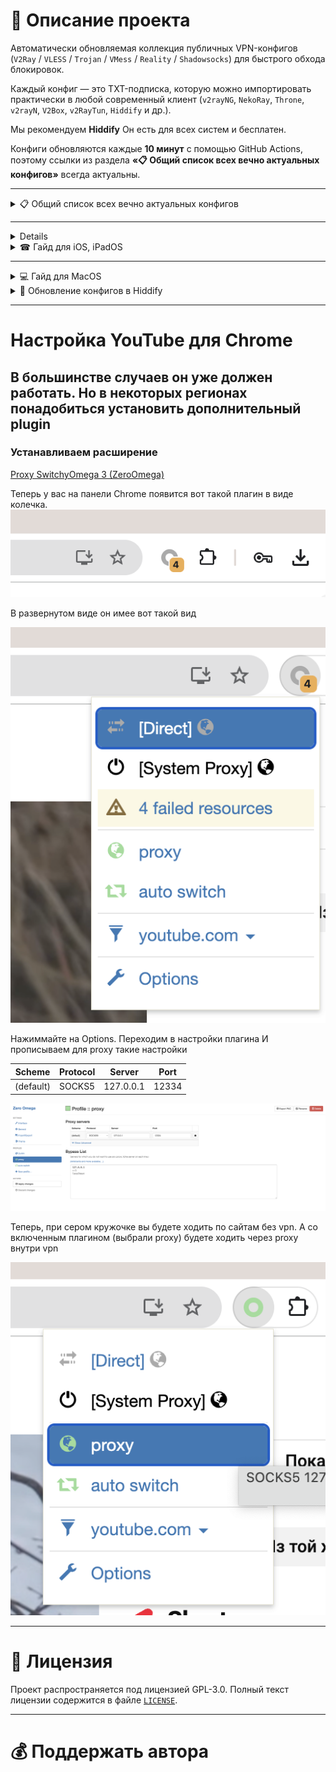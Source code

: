<!-- <div align="center">
    <a href="https://www.youtube.com/@avencores/" target="_blank">
      <img src="https://github.com/user-attachments/assets/338bcd74-e3c3-4700-87ab-7985058bd17e" alt="YouTube" height="40">
    </a>
    <a href="https://t.me/avencoresyt" target="_blank">
      <img src="https://github.com/user-attachments/assets/939f8beb-a49a-48cf-89b9-d610ee5c4b26" alt="Telegram" height="40">
    </a>
    <a href="https://vk.com/avencoresvk" target="_blank">
      <img src="https://github.com/user-attachments/assets/dc109dda-9045-4a06-95a5-3399f0e21dc4" alt="VK" height="40">
    </a>
    <a href="https://dzen.ru/avencores" target="_blank">
      <img src="https://github.com/user-attachments/assets/bd55f5cf-963c-4eb8-9029-7b80c8c11411" alt="Dzen" height="40">
    </a>
</div> -->

# 📖 Описание проекта

Автоматически обновляемая коллекция публичных VPN-конфигов (`V2Ray` / `VLESS` / `Trojan` / `VMess` / `Reality` / `Shadowsocks`) для быстрого обхода блокировок.
  
Каждый конфиг — это TXT-подписка, которую можно импортировать практически в любой современный клиент (`v2rayNG`, `NekoRay`, `Throne`, `v2rayN`, `V2Box`, `v2RayTun`, `Hiddify` и др.).

Мы рекомендуем **Hiddify**
Он есть для всех систем и бесплатен.

Конфиги обновляются каждые **10 минут** с помощью GitHub Actions, поэтому ссылки из раздела **«📋 Общий список всех вечно актуальных конфигов»** всегда актуальны.

<!-- --- -->
<!-- 
## 📑 Содержание
- [📖 Описание проекта](#-описание-проекта)
  - [📑 Содержание](#-содержание)
  - [🚀 Быстрый старт](#-быстрый-старт)
  - [⚙️ Как это работает](#️-как-это-работает)
  - [🗂 Структура репозитория](#-структура-репозитория)
  - [🔧 Локальный запуск генератора](#-локальный-запуск-генератора)
- [🎦 Видео гайд по установке и решению проблем](#-видео-гайд-по-установке-и-решению-проблем)
- [🗂️ Общее меню гайдов репозитория](#️-общее-меню-гайдов-репозитория)
- [📜 Лицензия](#-лицензия)
- [💰 Поддержать автора](#-поддержать-автора)

---

## 🚀 Быстрый старт
1. Скопируйте нужную ссылку из раздела **«📋 Общий список всех вечно актуальных конфигов»**.  
2. Импортируйте её в ваш **VPN-клиент** (см. инструкции ниже).  
3. Выберите сервер с минимальным пингом и подключайтесь.

---

## ⚙️ Как это работает
- Скрипт [`source/main.py`](source/main.py) скачивает публичные подписки из различных источников.
- Workflow [`frequent_update.yml`](.github/workflows/frequent_update.yml) запускает скрипт по cron `*/9 * * * *`.
- Результаты сохраняются в каталог `githubmirror/mariya-` и сразу пушатся в этот репозиторий.

Каждый запуск создаёт коммит вида:
> 🚀 Обновление конфига по часовому поясу Европа/Москва: HH:MM | DD.MM.YYYY -->

<!-- --- -->
<!-- 
## 🗂 Структура репозитория
```text
githubmirror/mariya-        — сгенерированные .txt конфиги (23 файла)
qr-codes/mariya-            — PNG-версии конфигов для импорта по QR
source/              — Python-скрипт и зависимости генератора
 ├─ main.py
 └─ requirements.txt
.github/workflows/   — CI/CD (авто-обновление каждые 9 мин)
README.md            — этот файл
``` -->

<!-- --- -->
<!-- 
## 🔧 Локальный запуск генератора
```bash
git clone https://github.com/sprutadm/free
cd goida-vpn-configs/source
python -m pip install -r requirements.txt
export MY_TOKEN=<GITHUB_TOKEN>   # токен с правом repo, чтобы пушить изменения
python main.py                  # конфиги появятся в ../githubmirror
```

> **Важно!** В файле `source/main.py` вручную задайте `REPO_NAME = "<username>/<repository>"`, если запускаете скрипт из форка. -->

<!-- ---

# 🎦 Видео гайд по установке и решению проблем

![maxresdefault](https://github.com/user-attachments/assets/e36e2351-3b1a-4b90-87f7-cafbc74f238c)

<div align="center">

> ⚠️ **Внимание!** Для iOS и iPadOS актуален только текстовый гайд ниже. Видео гайд актуален только для Android, Android TV, Windows, Linux, MacOS.

[**Смотреть на YouTube**](https://youtu.be/sagz2YluM70)  

[**Смотреть на Dzen**](https://dzen.ru/video/watch/680d58f28c6d3504e953bd6d)  

[**Смотреть на VK Video**](https://vk.com/video-200297343_456239303)

[**Смотреть в Telegram**](https://t.me/avencoreschat/56595)

</div> -->

<!-- --- -->

<!-- # 🗂️ Общее меню гайдов репозитория

<details>

<summary>👩‍💻 Исходный код для генерации вечно актуальных конфигов</summary>

Ссылка на исходный код — [Ссылка](https://github.com/sprutadm/free/tree/main/source)

</details> -->


---
<details>

<summary>📋 Общий список всех вечно актуальных конфигов</summary>

> Рекомендованные списки: **[6](https://github.com/sprutadm/free/raw/refs/heads/main/githubmirror/mariya-6.txt)**, **[22](https://github.com/sprutadm/free/raw/refs/heads/main/githubmirror/mariya-22.txt)**, **[23](https://github.com/sprutadm/free/raw/refs/heads/main/githubmirror/mariya-23.txt)**, **[24](https://github.com/sprutadm/free/raw/refs/heads/main/githubmirror/mariya-24.txt)** и **[25](https://github.com/sprutadm/free/raw/refs/heads/main/githubmirror/mariya-25.txt)**.

1) `https://github.com/sprutadm/free/raw/refs/heads/main/githubmirror/mariya-1.txt`
2) `https://github.com/sprutadm/free/raw/refs/heads/main/githubmirror/mariya-2.txt`
3) `https://github.com/sprutadm/free/raw/refs/heads/main/githubmirror/mariya-3.txt`
4) `https://github.com/sprutadm/free/raw/refs/heads/main/githubmirror/mariya-4.txt`
5) `https://github.com/sprutadm/free/raw/refs/heads/main/githubmirror/mariya-5.txt`
6) `https://github.com/sprutadm/free/raw/refs/heads/main/githubmirror/mariya-6.txt`
7) `https://github.com/sprutadm/free/raw/refs/heads/main/githubmirror/mariya-7.txt`
8) `https://github.com/sprutadm/free/raw/refs/heads/main/githubmirror/mariya-8.txt`
9) `https://github.com/sprutadm/free/raw/refs/heads/main/githubmirror/mariya-9.txt`
10) `https://github.com/sprutadm/free/raw/refs/heads/main/githubmirror/mariya-10.txt`
11) `https://github.com/sprutadm/free/raw/refs/heads/main/githubmirror/mariya-11.txt`
12) `https://github.com/sprutadm/free/raw/refs/heads/main/githubmirror/mariya-12.txt`
13) `https://github.com/sprutadm/free/raw/refs/heads/main/githubmirror/mariya-13.txt`
14) `https://github.com/sprutadm/free/raw/refs/heads/main/githubmirror/mariya-14.txt`
15) `https://github.com/sprutadm/free/raw/refs/heads/main/githubmirror/mariya-15.txt`
16) `https://github.com/sprutadm/free/raw/refs/heads/main/githubmirror/mariya-16.txt`
17) `https://github.com/sprutadm/free/raw/refs/heads/main/githubmirror/mariya-17.txt`
18) `https://github.com/sprutadm/free/raw/refs/heads/main/githubmirror/mariya-18.txt`
19) `https://github.com/sprutadm/free/raw/refs/heads/main/githubmirror/mariya-19.txt`
20) `https://github.com/sprutadm/free/raw/refs/heads/main/githubmirror/mariya-20.txt`
21) `https://github.com/sprutadm/free/raw/refs/heads/main/githubmirror/mariya-21.txt`
22) `https://github.com/sprutadm/free/raw/refs/heads/main/githubmirror/mariya-22.txt`
23) `https://github.com/sprutadm/free/raw/refs/heads/main/githubmirror/mariya-23.txt`
24) `https://github.com/sprutadm/free/raw/refs/heads/main/githubmirror/mariya-24.txt`
25) `https://github.com/sprutadm/free/raw/refs/heads/main/githubmirror/mariya-25.txt`

🔗 [Ссылка на QR-коды вечно актуальных конфигов](https://github.com/sprutadm/free/tree/main/qr-codes)
</details>

---
<!-- 
---
<details>

<summary>📱 Гайд для Android</summary>

**1.** Скачиваем **«v2rayNG»** — [Ссылка](https://github.com/2dust/v2rayNG/releases/download/1.10.19/v2rayNG_1.10.19_universal.apk)

**2.** Копируем в буфер обмена: 

 - [x] **Вечно актуальные**

> Рекомендованные списки: **[6](https://github.com/sprutadm/free/raw/refs/heads/main/githubmirror/mariya-6.txt)**, **[22](https://github.com/sprutadm/free/raw/refs/heads/main/githubmirror/mariya-22.txt)**, **[23](https://github.com/sprutadm/free/raw/refs/heads/main/githubmirror/mariya-23.txt)**, **[24](https://github.com/sprutadm/free/raw/refs/heads/main/githubmirror/mariya-24.txt)** и **[25](https://github.com/sprutadm/free/raw/refs/heads/main/githubmirror/mariya-25.txt)**.

1) `https://github.com/sprutadm/free/raw/refs/heads/main/githubmirror/mariya-1.txt`
2) `https://github.com/sprutadm/free/raw/refs/heads/main/githubmirror/mariya-2.txt`
3) `https://github.com/sprutadm/free/raw/refs/heads/main/githubmirror/mariya-3.txt`
4) `https://github.com/sprutadm/free/raw/refs/heads/main/githubmirror/mariya-4.txt`
5) `https://github.com/sprutadm/free/raw/refs/heads/main/githubmirror/mariya-5.txt`
6) `https://github.com/sprutadm/free/raw/refs/heads/main/githubmirror/mariya-6.txt`
7) `https://github.com/sprutadm/free/raw/refs/heads/main/githubmirror/mariya-7.txt`
8) `https://github.com/sprutadm/free/raw/refs/heads/main/githubmirror/mariya-8.txt`
9) `https://github.com/sprutadm/free/raw/refs/heads/main/githubmirror/mariya-9.txt`
10) `https://github.com/sprutadm/free/raw/refs/heads/main/githubmirror/mariya-10.txt`
11) `https://github.com/sprutadm/free/raw/refs/heads/main/githubmirror/mariya-11.txt`
12) `https://github.com/sprutadm/free/raw/refs/heads/main/githubmirror/mariya-12.txt`
13) `https://github.com/sprutadm/free/raw/refs/heads/main/githubmirror/mariya-13.txt`
14) `https://github.com/sprutadm/free/raw/refs/heads/main/githubmirror/mariya-14.txt`
15) `https://github.com/sprutadm/free/raw/refs/heads/main/githubmirror/mariya-15.txt`
16) `https://github.com/sprutadm/free/raw/refs/heads/main/githubmirror/mariya-16.txt`
17) `https://github.com/sprutadm/free/raw/refs/heads/main/githubmirror/mariya-17.txt`
18) `https://github.com/sprutadm/free/raw/refs/heads/main/githubmirror/mariya-18.txt`
19) `https://github.com/sprutadm/free/raw/refs/heads/main/githubmirror/mariya-19.txt`
20) `https://github.com/sprutadm/free/raw/refs/heads/main/githubmirror/mariya-20.txt`
21) `https://github.com/sprutadm/free/raw/refs/heads/main/githubmirror/mariya-21.txt`
22) `https://github.com/sprutadm/free/raw/refs/heads/main/githubmirror/mariya-22.txt`
23) `https://github.com/sprutadm/free/raw/refs/heads/main/githubmirror/mariya-23.txt`
24) `https://github.com/sprutadm/free/raw/refs/heads/main/githubmirror/mariya-24.txt`
25) `https://github.com/sprutadm/free/raw/refs/heads/main/githubmirror/mariya-25.txt`

<!-- 

**3.** Заходим в приложение **«v2rayNG»** и в правом верхнем углу нажимаем на ➕, а затем выбираем **«Импорт из буфера обмена»**.
   
**4.** Нажимаем **«справа сверху на три точки»**, а затем **«Проверка профилей группы»**, после окончания проверки в этом же меню нажмите на **«Сортировка по результатам теста»**. 

**5.** Выбираем нужный вам сервер и затем нажимаем на кнопку ▶️ в правом нижнем углу. -->

</details> 


<!-- <details>

<summary>📺 Гайд для Android TV</summary>

**1.** Скачиваем **«v2rayNG»** — [Ссылка](https://github.com/2dust/v2rayNG/releases/download/1.10.19/v2rayNG_1.10.19_universal.apk)

> Рекомендованные **«QR-коды»**: **[6](https://github.com/sprutadm/free/blob/main/qr-codes/mariya-6.png)**, **[22](https://github.com/sprutadm/free/blob/main/qr-codes/mariya-22.png)**, **[23](https://github.com/sprutadm/free/blob/main/qr-codes/mariya-23.png)**, **[24](https://github.com/sprutadm/free/blob/main/qr-codes/mariya-24.png)** и **[25](https://github.com/sprutadm/free/blob/main/qr-codes/mariya-25.png)**.

**2.** Скачиваем **«QR-коды»** вечно актуальных конфигов — [Ссылка](https://github.com/sprutadm/free/tree/main/qr-codes)

**3**. Заходим в приложение **«v2rayNG»** и в правом верхнем углу нажимаем на ➕, а затем выбираем **«Импорт из QR-кода»**, выбираем картинку нажав на иконку фото в правом верхнем углу.

**4.** Нажимаем **«справа сверху на три точки»**, а затем **«Проверка профилей группы»**, после окончания проверки в этом же меню нажмите на **«Сортировка по результатам теста»**. 

**5.** Выбираем нужный вам сервер и затем нажимаем на кнопку ▶️ в правом нижнем углу.

</details> -->

<details>

<!-- <summary>⚠ Если нету интернета при подключении к VPN в v2rayNG</summary> -->

<!-- Ссылка на видео с демонстрацией фикса — [Ссылка](https://t.me/avencoreschat/25254) -->

</details>

<!-- <details>

<summary>⚠ Если не появились конфиги при добавлении VPN в v2rayNG</summary>

**1.** Нажмите на **«три полоски»** в **«левом верхнем углу»**.

**2.** Нажимаем на кнопку **«Группы»**.

**3.** Нажимаем на **«иконку кружка со стрелкой»** в **«верхнем правом углу»** и дожидаемся окончания обновления.

</details> -->

<!-- <details>

<summary>⚠ Фикс ошибки "Cбой проверки интернет-соединения: net/http: 12X handshake timeout"</summary>

**1.** На рабочем столе зажимаем на иконке **«v2rayNG»** и нажимаем на пункт **«О приложении»**.

**2.** Нажимаем на кнопку **«Остановить»** и заново запускаем **«v2rayNG»**.

</details> -->

<!-- <details>

<summary>⚠ Фикс ошибки "Fail to detect internet connection: io: read/write closed pipe"</summary>

**1.** На рабочем столе зажимаем на иконке **«v2rayNG»** и нажимаем на пункт **«О приложении»**.

**2.** Нажимаем на кнопку **«Остановить»** и заново запускаем **«v2rayNG»**.

**3.** Нажимаем **«справа сверху на три точки»**, а затем **«Проверка профилей группы»**, после окончания проверки в этом же меню нажмите на **«Сортировка по результатам теста»**. 

**4.** Выбираем нужный вам сервер и затем нажимаем на кнопку ▶️ в правом нижнем углу. -->

</details>

<!-- <details>

<summary>🔄 Обновление конфигов в v2rayNG</summary>

**1.** Нажимаем на **«иконку трех полосок»** в **«левом верхнем углу»**.

**2.** Выбираем вкладку **«Группы»**.

**3.** Нажимаем на **«иконку кружка со стрелкой»** в **«правом верхнем углу»**.

</details> -->



<!-- <details>

<summary>🖥 Гайд для Windows, Linux</summary>

**1.** Скачиваем **«Throne»** — [Windows 10/11](https://github.com/throneproj/Throne/releases/download/1.0.5/Throne-1.0.5-windows64.zip) / [Windows 7/8/8.1](https://github.com/throneproj/Throne/releases/download/1.0.5/Throne-1.0.5-windowslegacy64.zip) / [Linux](https://github.com/throneproj/Throne/releases/download/1.0.5/Throne-1.0.5-linux-amd64.zip)

**2.** Копируем в буфер обмена: 

 - [ ] **Вечно актуальные**

> Рекомендованные списки: **[6](https://github.com/sprutadm/free/raw/refs/heads/main/githubmirror/mariya-6.txt)**, **[22](https://github.com/sprutadm/free/raw/refs/heads/main/githubmirror/mariya-22.txt)**, **[23](https://github.com/sprutadm/free/raw/refs/heads/main/githubmirror/mariya-23.txt)**, **[24](https://github.com/sprutadm/free/raw/refs/heads/main/githubmirror/mariya-24.txt)** и **[25](https://github.com/sprutadm/free/raw/refs/heads/main/githubmirror/mariya-25.txt)**.

1) `https://github.com/sprutadm/free/raw/refs/heads/main/githubmirror/mariya-1.txt`
2) `https://github.com/sprutadm/free/raw/refs/heads/main/githubmirror/mariya-2.txt`
3) `https://github.com/sprutadm/free/raw/refs/heads/main/githubmirror/mariya-3.txt`
4) `https://github.com/sprutadm/free/raw/refs/heads/main/githubmirror/mariya-4.txt`
5) `https://github.com/sprutadm/free/raw/refs/heads/main/githubmirror/mariya-5.txt`
6) `https://github.com/sprutadm/free/raw/refs/heads/main/githubmirror/mariya-6.txt`
7) `https://github.com/sprutadm/free/raw/refs/heads/main/githubmirror/mariya-7.txt`
8) `https://github.com/sprutadm/free/raw/refs/heads/main/githubmirror/mariya-8.txt`
9) `https://github.com/sprutadm/free/raw/refs/heads/main/githubmirror/mariya-9.txt`
10) `https://github.com/sprutadm/free/raw/refs/heads/main/githubmirror/mariya-10.txt`
11) `https://github.com/sprutadm/free/raw/refs/heads/main/githubmirror/mariya-11.txt`
12) `https://github.com/sprutadm/free/raw/refs/heads/main/githubmirror/mariya-12.txt`
13) `https://github.com/sprutadm/free/raw/refs/heads/main/githubmirror/mariya-13.txt`
14) `https://github.com/sprutadm/free/raw/refs/heads/main/githubmirror/mariya-14.txt`
15) `https://github.com/sprutadm/free/raw/refs/heads/main/githubmirror/mariya-15.txt`
16) `https://github.com/sprutadm/free/raw/refs/heads/main/githubmirror/mariya-16.txt`
17) `https://github.com/sprutadm/free/raw/refs/heads/main/githubmirror/mariya-17.txt`
18) `https://github.com/sprutadm/free/raw/refs/heads/main/githubmirror/mariya-18.txt`
19) `https://github.com/sprutadm/free/raw/refs/heads/main/githubmirror/mariya-19.txt`
20) `https://github.com/sprutadm/free/raw/refs/heads/main/githubmirror/mariya-20.txt`
21) `https://github.com/sprutadm/free/raw/refs/heads/main/githubmirror/mariya-21.txt`
22) `https://github.com/sprutadm/free/raw/refs/heads/main/githubmirror/mariya-22.txt`
23) `https://github.com/sprutadm/free/raw/refs/heads/main/githubmirror/mariya-23.txt`
24) `https://github.com/sprutadm/free/raw/refs/heads/main/githubmirror/mariya-24.txt`
25) `https://github.com/sprutadm/free/raw/refs/heads/main/githubmirror/mariya-25.txt`

**3.** Нажимаем на **«Профили»**, а затем **«Добавить профиль из буфера обмена»**.

**4.** Выделяем все конфиги комбинацией клавиш **«Ctrl + A»**, нажимаем **«Профили»** в верхнем меню, а затем **«Тест задержки (пинга) выбранного профиля»** и дожидаемся окончания теста (во вкладке **«Логи»** появится надпись **«Тест задержек (пинга) завершён!»**)

**5.** Наживаем на кнопку колонки **«Задержка (пинг)»**.

**6.** В верхней части окна программы активируйте опцию **«Режим TUN»**, установив галочку.

**7.** Выбираем один из конфигов с наименьшим **«Задержка (пинг)»**, а затем нажимаем **«ЛКМ»** и **«Запустить»**.

</details> -->

<!-- <details>

<summary>⚠ Исправляем ошибку MSVCP и VCRUNTIME на Windows 10/11</summary>

**1.** Нажимаем **«Win+R»** и пишем **«control»**.

**2.** Выбираем **«Программы и компоненты»**.

**3.** В поиск (справа сверху) пишем слово **«Visual»** и удалям все что касается **«Microsoft Visual»**.

**4.** Скачиваем архив и распаковываем — [Ссылка](https://cf.comss.org/download/Visual-C-Runtimes-All-in-One-Jul-2025.zip)

**5.** Запускаем от *имени Администратора* **«install_bat.all»** и ждем пока все установиться.

</details> -->

<!-- <details>

<summary>🔄 Обновление конфигов в NekoRay</summary>

**1.** Нажимаем на кнопку **«Настройки»**.

**2.** Выбираем **«Группы»**.

**3.** Нажимаем на кнопку **«Обновить все подписки»**.

</details> -->





<details>

<summary>☎ Гайд для iOS, iPadOS</summary>

**1.** Скачиваем **«V2Box - V2ray Client»** — [Ссылка](https://apps.apple.com/ru/app/v2box-v2ray-client/id6446814690)

**2.** Копируем в буфер обмена:

 - [ ] **Вечно актуальные**

> Рекомендованные списки: **[6](https://github.com/sprutadm/free/raw/refs/heads/main/githubmirror/mariya-6.txt)**, **[22](https://github.com/sprutadm/free/raw/refs/heads/main/githubmirror/mariya-22.txt)**, **[23](https://github.com/sprutadm/free/raw/refs/heads/main/githubmirror/mariya-23.txt)**, **[24](https://github.com/sprutadm/free/raw/refs/heads/main/githubmirror/mariya-24.txt)** и **[25](https://github.com/sprutadm/free/raw/refs/heads/main/githubmirror/mariya-25.txt)**.

1) `https://github.com/sprutadm/free/raw/refs/heads/main/githubmirror/mariya-1.txt`
2) `https://github.com/sprutadm/free/raw/refs/heads/main/githubmirror/mariya-2.txt`
3) `https://github.com/sprutadm/free/raw/refs/heads/main/githubmirror/mariya-3.txt`
4) `https://github.com/sprutadm/free/raw/refs/heads/main/githubmirror/mariya-4.txt`
5) `https://github.com/sprutadm/free/raw/refs/heads/main/githubmirror/mariya-5.txt`
6) `https://github.com/sprutadm/free/raw/refs/heads/main/githubmirror/mariya-6.txt`
7) `https://github.com/sprutadm/free/raw/refs/heads/main/githubmirror/mariya-7.txt`
8) `https://github.com/sprutadm/free/raw/refs/heads/main/githubmirror/mariya-8.txt`
9) `https://github.com/sprutadm/free/raw/refs/heads/main/githubmirror/mariya-9.txt`
10) `https://github.com/sprutadm/free/raw/refs/heads/main/githubmirror/mariya-10.txt`
11) `https://github.com/sprutadm/free/raw/refs/heads/main/githubmirror/mariya-11.txt`
12) `https://github.com/sprutadm/free/raw/refs/heads/main/githubmirror/mariya-12.txt`
13) `https://github.com/sprutadm/free/raw/refs/heads/main/githubmirror/mariya-13.txt`
14) `https://github.com/sprutadm/free/raw/refs/heads/main/githubmirror/mariya-14.txt`
15) `https://github.com/sprutadm/free/raw/refs/heads/main/githubmirror/mariya-15.txt`
16) `https://github.com/sprutadm/free/raw/refs/heads/main/githubmirror/mariya-16.txt`
17) `https://github.com/sprutadm/free/raw/refs/heads/main/githubmirror/mariya-17.txt`
18) `https://github.com/sprutadm/free/raw/refs/heads/main/githubmirror/mariya-18.txt`
19) `https://github.com/sprutadm/free/raw/refs/heads/main/githubmirror/mariya-19.txt`
20) `https://github.com/sprutadm/free/raw/refs/heads/main/githubmirror/mariya-20.txt`
21) `https://github.com/sprutadm/free/raw/refs/heads/main/githubmirror/mariya-21.txt`
22) `https://github.com/sprutadm/free/raw/refs/heads/main/githubmirror/mariya-22.txt`
23) `https://github.com/sprutadm/free/raw/refs/heads/main/githubmirror/mariya-23.txt`
24) `https://github.com/sprutadm/free/raw/refs/heads/main/githubmirror/mariya-24.txt`
25) `https://github.com/sprutadm/free/raw/refs/heads/main/githubmirror/mariya-25.txt`

**3.** Заходим в приложение **«V2Box - V2ray Client»** и переходим во вкладку **«Config»**, нажимаем на плюсик в правом верхнем углу, затем — **«Добавить подписку»**, вводим любое **«Название»** и вставляем ссылку на конфиг в поле **«URL»**.

**4.** После добавления конфига дожидаемся окончания проверки и выбираем нужный, просто нажав на его название.

**5.** В нижней панели программы нажимаем кнопку **«Подключиться»**.

</details>

<!-- <details>

<summary>🔄 Обновление конфигов в V2Box - V2ray Client</summary>

**1.** Переходим во вкладку **«Config»**.

**2.** Нажимаем на иконку обновления слева от названия группы подписки.

</details>
 -->

---
<details>

<summary>💻 Гайд для MacOS</summary>

**1.** Скачиваем **«Hiddify»** — [Ссылка](https://github.com/hiddify/hiddify-app/releases/latest/download/Hiddify-MacOS.dmg)

**2.** Нажимаем **«Новый профиль»**.

**3.** Копируем в буфер обмена:

 - [ ] **Вечно актуальные**

> Рекомендованные списки: **[6](https://github.com/sprutadm/free/raw/refs/heads/main/githubmirror/mariya-6.txt)**, **[22](https://github.com/sprutadm/free/raw/refs/heads/main/githubmirror/mariya-22.txt)**, **[23](https://github.com/sprutadm/free/raw/refs/heads/main/githubmirror/mariya-23.txt)**, **[24](https://github.com/sprutadm/free/raw/refs/heads/main/githubmirror/mariya-24.txt)** и **[25](https://github.com/sprutadm/free/raw/refs/heads/main/githubmirror/mariya-25.txt)**.

1) `https://github.com/sprutadm/free/raw/refs/heads/main/githubmirror/mariya-1.txt`
2) `https://github.com/sprutadm/free/raw/refs/heads/main/githubmirror/mariya-2.txt`
3) `https://github.com/sprutadm/free/raw/refs/heads/main/githubmirror/mariya-3.txt`
4) `https://github.com/sprutadm/free/raw/refs/heads/main/githubmirror/mariya-4.txt`
5) `https://github.com/sprutadm/free/raw/refs/heads/main/githubmirror/mariya-5.txt`
6) `https://github.com/sprutadm/free/raw/refs/heads/main/githubmirror/mariya-6.txt`
7) `https://github.com/sprutadm/free/raw/refs/heads/main/githubmirror/mariya-7.txt`
8) `https://github.com/sprutadm/free/raw/refs/heads/main/githubmirror/mariya-8.txt`
9) `https://github.com/sprutadm/free/raw/refs/heads/main/githubmirror/mariya-9.txt`
10) `https://github.com/sprutadm/free/raw/refs/heads/main/githubmirror/mariya-10.txt`
11) `https://github.com/sprutadm/free/raw/refs/heads/main/githubmirror/mariya-11.txt`
12) `https://github.com/sprutadm/free/raw/refs/heads/main/githubmirror/mariya-12.txt`
13) `https://github.com/sprutadm/free/raw/refs/heads/main/githubmirror/mariya-13.txt`
14) `https://github.com/sprutadm/free/raw/refs/heads/main/githubmirror/mariya-14.txt`
15) `https://github.com/sprutadm/free/raw/refs/heads/main/githubmirror/mariya-15.txt`
16) `https://github.com/sprutadm/free/raw/refs/heads/main/githubmirror/mariya-16.txt`
17) `https://github.com/sprutadm/free/raw/refs/heads/main/githubmirror/mariya-17.txt`
18) `https://github.com/sprutadm/free/raw/refs/heads/main/githubmirror/mariya-18.txt`
19) `https://github.com/sprutadm/free/raw/refs/heads/main/githubmirror/mariya-19.txt`
20) `https://github.com/sprutadm/free/raw/refs/heads/main/githubmirror/mariya-20.txt`
21) `https://github.com/sprutadm/free/raw/refs/heads/main/githubmirror/mariya-21.txt`
22) `https://github.com/sprutadm/free/raw/refs/heads/main/githubmirror/mariya-22.txt`
23) `https://github.com/sprutadm/free/raw/refs/heads/main/githubmirror/mariya-23.txt`
24) `https://github.com/sprutadm/free/raw/refs/heads/main/githubmirror/mariya-24.txt`
25) `https://github.com/sprutadm/free/raw/refs/heads/main/githubmirror/mariya-25.txt`

**4.** Нажимаем на кнопку **«Добавить из буфера обмена»**.
   
**5.** Перейдите в **«Настройки»**, измените **«Вариант маршрутизации»** на **«Индонезия»**.

**6.** Нажмите в левом верхнем меню на иконку настроек и выберите **«VPN сервис»**.

**7.** Включаем **«VPN»** нажав на иконку по середине. 

**8.** Для смены сервера включите **«VPN»** и перейдите во вкладку **«Прокси»**.

</details>

<details>

<summary>🔄 Обновление конфигов в Hiddify</summary>

**1.** Заходим в приложение **«Hiddify»** и выбираем нужный вам профиль.

**2.** Нажимаем **«слева от названия профиля на иконку обновления»**.

</details>

---
# Настройка YouTube для Chrome
## В большинстве случаев он уже должен работать. Но в некоторых регионах понадобиться установить дополнительный plugin

### Устанавливаем расширение

[Proxy SwitchyOmega 3 (ZeroOmega)](https://chromewebstore.google.com/detail/pfnededegaaopdmhkdmcofjmoldfiped?utm_source=item-share-cb
)



Теперь у вас на панели Chrome появится вот такой плагин
в виде колечка.
![Plugin](img/plugin.png)

В развернутом виде он имее вот такой вид

![Plugin-1](img/plugin-1.png)

Нажиммайте на Options. 
Переходим в настройки плагина
И прописываем для proxy такие настройки

| Scheme | Protocol | Server | Port |
|--------|----------|--------|------|
| (default) | SOCKS5 | 127.0.0.1 | 12334 |

![Настройки Proxy SwitchyOmega](img/omega.png)


Теперь, при сером кружочке вы будете ходить по сайтам без vpn.
А со включенным плагином (выбрали proxy)
будете ходить через proxy внутри vpn

![Plugin-2](img/plugin-2.png)


---

# 📜 Лицензия

Проект распространяется под лицензией GPL-3.0. Полный текст лицензии содержится в файле [`LICENSE`](LICENSE).

---
# 💰 Поддержать автора
<!-- + **SBER**: `2202 2050 7215 4401` -->
